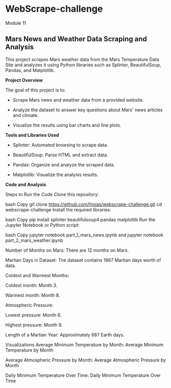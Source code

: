 # WebScrape-challenge
Module 11
## Mars News and Weather Data Scraping and Analysis

This project scrapes Mars weather data from the Mars Temperature Data Site and analyzes it using Python libraries such as Splinter, BeautifulSoup, Pandas, and Matplotlib.

**Project Overview**

The goal of this project is to:

* Scrape Mars news and weather data from a provided website.
 
* Analyze the dataset to answer key questions about Mars' news articles and climate.
 
* Visualize the results using bar charts and line plots.


**Tools and Libraries Used**

* Splinter: Automated browsing to scrape data.

* BeautifulSoup: Parse HTML and extract data.
 
* Pandas: Organize and analyze the scraped data.
 
* Matplotlib: Visualize the analysis results.


**Code and Analysis**

Steps to Run the Code
Clone this repository:

bash
Copy
git clone https://github.com/hixjas/webscrape-challenge.git
cd webscrape-challenge
Install the required libraries:

bash
Copy
pip install splinter beautifulsoup4 pandas matplotlib
Run the Jupyter Notebook or Python script:

bash
Copy
jupyter notebook part_1_mars_news.ipynb and
jupyter notebook part_2_mars_weather.ipynb


Number of Months on Mars: There are 12 months on Mars.

Martian Days in Dataset: The dataset contains 1867 Martian days worth of data.

Coldest and Warmest Months:

Coldest month: Month 3.

Warmest month: Month 8.

Atmospheric Pressure:

Lowest pressure: Month 6.

Highest pressure: Month 9.

Length of a Martian Year: Approximately 687 Earth days.

Visualizations
Average Minimum Temperature by Month:
Average Minimum Temperature by Month

Average Atmospheric Pressure by Month:
Average Atmospheric Pressure by Month

Daily Minimum Temperature Over Time:
Daily Minimum Temperature Over Time

